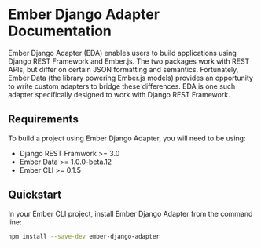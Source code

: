 # Ember Django Adapter Documentation

Ember Django Adapter (EDA) enables users to build applications using Django REST Framework and
Ember.js.  The two packages work with REST APIs, but differ on certain JSON formatting and
semantics.  Fortunately, Ember Data (the library powering Ember.js models) provides an opportunity
to write custom adapters to bridge these differences.  EDA is one such adapter specifically
designed to work with Django REST Framework.


## Requirements

To build a project using Ember Django Adapter, you will need to be using:

* Django REST Framwork >= 3.0
* Ember Data >= 1.0.0-beta.12
* Ember CLI >= 0.1.5


## Quickstart

In your Ember CLI project, install Ember Django Adapter from the command line:

```bash
npm install --save-dev ember-django-adapter
```
